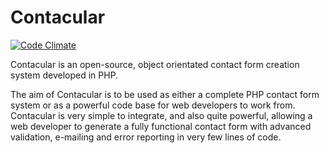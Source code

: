 Contacular
==========

[![Code Climate](https://codeclimate.com/github/DivineOmega/Contacular/badges/gpa.svg)](https://codeclimate.com/github/DivineOmega/Contacular)

Contacular is an open-source, object orientated contact form creation system developed in PHP.

The aim of Contacular is to be used as either a complete PHP contact form system or as a powerful code base for web developers to work from. Contacular is very simple to integrate, and also quite powerful, allowing a web developer to generate a fully functional contact form with advanced validation, e-mailing and error reporting in very few lines of code.
